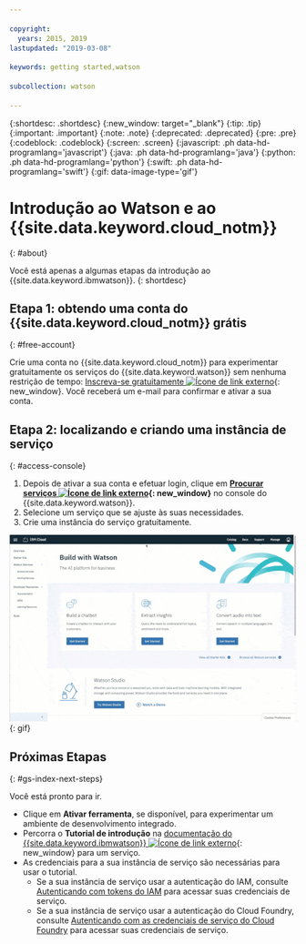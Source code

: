 ```yaml
---

copyright:
  years: 2015, 2019
lastupdated: "2019-03-08"

keywords: getting started,watson

subcollection: watson

---
```


{:shortdesc: .shortdesc}
{:new_window: target="_blank"}
{:tip: .tip}
{:important: .important}
{:note: .note}
{:deprecated: .deprecated}
{:pre: .pre}
{:codeblock: .codeblock}
{:screen: .screen}
{:javascript: .ph data-hd-programlang='javascript'}
{:java: .ph data-hd-programlang='java'}
{:python: .ph data-hd-programlang='python'}
{:swift: .ph data-hd-programlang='swift'}
{:gif: data-image-type='gif'}

# Introdução ao Watson e ao {{site.data.keyword.cloud_notm}}
{: #about}

Você está apenas a algumas etapas da introdução ao {{site.data.keyword.ibmwatson}}.
{: shortdesc}

## Etapa 1: obtendo uma conta do {{site.data.keyword.cloud_notm}} grátis
{: #free-account}

Crie uma conta no {{site.data.keyword.cloud_notm}} para experimentar gratuitamente os serviços do {{site.data.keyword.watson}} sem nenhuma restrição de tempo: [Inscreva-se gratuitamente ![Ícone de link externo](../../icons/launch-glyph.svg "Ícone de link externo")](https://{DomainName}/registration/?target=%2Fdeveloper%2Fwatson%2Fdashboard){: new_window}. Você receberá um e-mail para confirmar e ativar a sua conta.

## Etapa 2: localizando e criando uma instância de serviço
{: #access-console}

1.  Depois de ativar a sua conta e efetuar login, clique em **[Procurar serviços ![Ícone de link externo](../../icons/launch-glyph.svg "Ícone de link externo")](https://{DomainName}/developer/watson/services){: new_window}** no console do {{site.data.keyword.watson}}.
1.  Selecione um serviço que se ajuste às suas necessidades.
1.  Crie uma instância do serviço gratuitamente.

![Clique em Menu e, então, clique em Watson](images/ic-create-service.gif){: gif}

## Próximas Etapas
{: #gs-index-next-steps}

Você está pronto para ir.

- Clique em **Ativar ferramenta**, se disponível, para experimentar um ambiente de desenvolvimento integrado.
- Percorra o **Tutorial de introdução** na [documentação do {{site.data.keyword.ibmwatson}} ![Ícone de link externo](../../icons/launch-glyph.svg "Ícone de link externo")](https://{DomainName}/developer/watson/documentation){: new_window} para um serviço.
- As credenciais para a sua instância de serviço são necessárias para usar o tutorial.
    - Se a sua instância de serviço usar a autenticação do IAM, consulte [Autenticando com tokens do IAM](/docs/services/watson?topic=watson-iam) para acessar suas credenciais de serviço.
    - Se a sua instância de serviço usar a autenticação do Cloud Foundry, consulte [Autenticando com as credenciais de serviço do Cloud Foundry](/docs/services/watson?topic=watson-creating-credentials#creating-credentials) para acessar suas credenciais de serviço.
